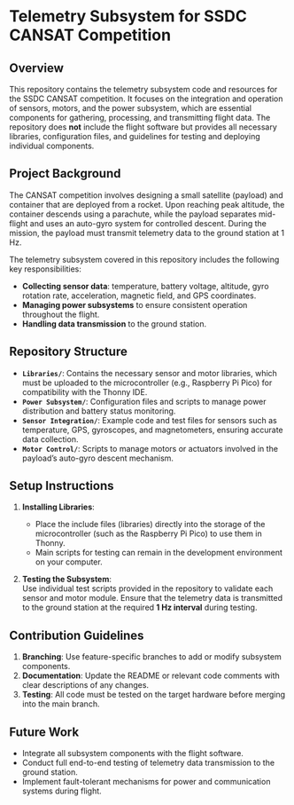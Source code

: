 
# Telemetry Subsystem for SSDC CANSAT Competition  

## Overview  
This repository contains the telemetry subsystem code and resources for the SSDC CANSAT competition. It focuses on the integration and operation of sensors, motors, and the power subsystem, which are essential components for gathering, processing, and transmitting flight data. The repository does **not** include the flight software but provides all necessary libraries, configuration files, and guidelines for testing and deploying individual components.

## Project Background  
The CANSAT competition involves designing a small satellite (payload) and container that are deployed from a rocket. Upon reaching peak altitude, the container descends using a parachute, while the payload separates mid-flight and uses an auto-gyro system for controlled descent. During the mission, the payload must transmit telemetry data to the ground station at 1 Hz. 

The telemetry subsystem covered in this repository includes the following key responsibilities:
- **Collecting sensor data**: temperature, battery voltage, altitude, gyro rotation rate, acceleration, magnetic field, and GPS coordinates.
- **Managing power subsystems** to ensure consistent operation throughout the flight.
- **Handling data transmission** to the ground station.

## Repository Structure  
- **`Libraries/`**: Contains the necessary sensor and motor libraries, which must be uploaded to the microcontroller (e.g., Raspberry Pi Pico) for compatibility with the Thonny IDE.
- **`Power Subsystem/`**: Configuration files and scripts to manage power distribution and battery status monitoring.
- **`Sensor Integration/`**: Example code and test files for sensors such as temperature, GPS, gyroscopes, and magnetometers, ensuring accurate data collection.
- **`Motor Control/`**: Scripts to manage motors or actuators involved in the payload’s auto-gyro descent mechanism.

## Setup Instructions  
1. **Installing Libraries**:  
   - Place the include files (libraries) directly into the storage of the microcontroller (such as the Raspberry Pi Pico) to use them in Thonny.  
   - Main scripts for testing can remain in the development environment on your computer.

2. **Testing the Subsystem**:  
   Use individual test scripts provided in the repository to validate each sensor and motor module. Ensure that the telemetry data is transmitted to the ground station at the required **1 Hz interval** during testing.

## Contribution Guidelines  
1. **Branching**: Use feature-specific branches to add or modify subsystem components.  
2. **Documentation**: Update the README or relevant code comments with clear descriptions of any changes.  
3. **Testing**: All code must be tested on the target hardware before merging into the main branch.

## Future Work  
- Integrate all subsystem components with the flight software.  
- Conduct full end-to-end testing of telemetry data transmission to the ground station.  
- Implement fault-tolerant mechanisms for power and communication systems during flight.

